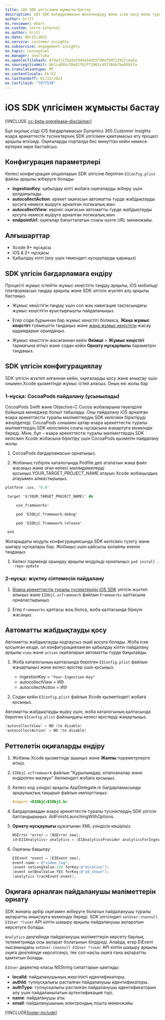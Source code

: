 ```yaml
---
title: iOS SDK үлгісімен жұмысты бастау
description: iOS SDK бағдарламасын жекелендіру және іске қосу жолы туралы ақпарат
author: britl
ms.reviewer: mhart
ms.custom: intro-internal
ms.author: britl
ms.date: 09/15/2021
ms.service: customer-insights
ms.subservice: engagement-insights
ms.topic: conceptual
ms.manager: shellyha
ms.openlocfilehash: 879a71175a2e7d44a54d25fd8efb9f12927cea5a
ms.sourcegitcommit: bb1ca84bc38e81fb2ff2961c457384b7beb5b5fa
ms.translationtype: MT
ms.contentlocale: kk-KZ
ms.lasthandoff: 01/15/2022
ms.locfileid: "7977530"
---
```

# <a name="get-started-with-the-ios-sdk"></a>iOS SDK үлгісімен жұмысты бастау

[!INCLUDE [cc-beta-prerelease-disclaimer](includes/cc-beta-prerelease-disclaimer.md)]

Бұл оқулық сізді iOS бағдарламасын Dynamics 365 Customer Insights өзара әрекеттестік түсініктерінің SDK үлгісімен қамтамасыз ету процесі арқылы өткізеді. Оқиғаларды порталда бес минуттан кейін немесе ертерек көре бастайсыз.

## <a name="configuration-options"></a>Конфигурация параметрлері

Келесі конфигурация опцияларын SDK үлгісіне берілген `EIConfig.plist` файлы арқылы жіберуге болады:

- **ingestionKey**: қабылдау кілті жобаға оқиғаларды жіберу үшін қолданылады.
- **autocollectAction**: әрекет оқиғасын автоматты түрде жабдықтауды қосуға немесе өшіруге арналған логикалық мән.
- **autocollectView**: көрініс оқиғасын автоматты түрде жабдықтауды қосуға немесе өшіруге арналған логикалық мән.
- **endpointUrl**: оқиғалар бағытталатын соңғы нүкте URL мекенжайы.

## <a name="prerequisites"></a>Алғышарттар

- Xcode 9+ нұсқасы
- iOS 8.2+ нұсқасы
- Қабылдау кілті (алу үшін төмендегі нұсқауларды қараңыз)

## <a name="integrate-the-sdk-into-your-application"></a>SDK үлгісін бағдарламаға ендіру

Процесті жұмыс істейтін жұмыс кеңістігін таңдау арқылы, iOS мобильді платформасын таңдау арқылы және SDK үлгісін жүктеп алу арқылы бастаңыз.

- Жұмыс кеңістігін таңдау үшін сол жақ навигация тақтасындағы жұмыс кеңістігін ауыстырғышты пайдаланыңыз.

- Егер сізде бұрыннан бар жұмыс кеңістігі болмаса,  **Жаңа жұмыс кеңістігі** түймешігін таңдаңыз және [жаңа жұмыс кеңістігін](create-workspace.md) жасау қадамдарын орындаңыз.

- Жұмыс кеңістігін жасағаннан кейін **Әкімші** > **Жұмыс кеңістігі** тармағына өтіңіз және содан кейін **Орнату нұсқаулығы** параметрін таңдаңыз.

## <a name="configure-the-sdk"></a>SDK үлгісін конфигурациялау

SDK үлгісін жүктеп алғаннан кейін, оқиғаларды қосу және анықтау үшін онымен Xcode қызметінде жұмыс істей аласыз. Оның екі жолы бар

### <a name="option-1-using-cocoapods-recommended"></a>1-нұсқа: CocoaPods пайдалану (ұсынылады)
CocoaPods Swift және Objective-C Cocoa жобаларына тәуелділік бойынша менеджер болып табылады. Оны пайдалану iOS арналған өзара әрекеттестік туралы мәліметтердің SDK келісімін біріктіруді жеңілдетеді. CocoaPods сонымен қатар өзара әрекеттестік туралы мәліметтердің SDK келісімінің соңғы нұсқасына жаңартуға мүмкіндік береді. Міне, бұл – өзара әрекеттестік туралы мәліметтердің SDK келісімін Xcode жобасына біріктіру үшін CocoaPods қызметін пайдалану жолы. 

1. CocoaPods бағдарламасын орнатыңыз. 

1. Жобаның түбірлік каталогында Podfile деп аталатын жаңа файл жасаңыз және оған келесі мәлімдемелерді қосыңыз.YOUR_TARGET_PROJECT_NAME атауын Xcode жобаңыздың атауымен алмастырыңыз. 
```objectivec
platform :ios, '9.0'  

 target '${YOUR_TARGET_PROJECT_NAME}' do 

     use_frameworks!   

     pod 'EIObjC.framework.debug' 

     pod 'EIObjC.framework.release' 

 end 
```
Жоғарыдағы модуль конфигурациясында SDK келісімін түзету және шығару нұсқалары бар. Жобаңыз үшін қайсысы қолайлы екенін таңдаңыз.

1. Келесі пәрменді орындау арқылы модульді орнатыңыз: `pod install --repo-update `

### <a name="option-2-using-download-link"></a>2-нұсқа: жүктеу сілтемесін пайдалану

1. [Өзара әрекеттестік туралы түсініктердің iOS SDK](https://download.pi.dynamics.com/sdk/EI-SDKs/ei-ios-sdk.zip) үлгісін жүктеп алыңыз және `EIObjC.xcframework` файлын `Frameworks` қалтасына орналастырыңыз.

1. Егер `Frameworks` қалтасы жоқ болса, жоба қалтасында біреуін жасаңыз.

## <a name="enable-auto-instrumentation"></a>Автоматты жабдықтауды қосу
 
Автоматты жабдықтауды кодтаусыз оңай қосуға болады. Жоба іске қосылған кезде, ол конфигурацияланған қабылдау кілтін пайдалану арқылы `view` және `action` оқиғаларын автоматты түрде бақылайды. 

1. Жоба каталогының қалтасында берілген `EIConfig.plist` файлын жаңартыңыз және келесі өрістер үшін қосыңыз:
    - ingestionKey = `"Your-Ingestion-Key"`
    - autocollectView = ИӘ
    - autocollectAction = ИӘ

2. Содан кейін `EIConfig.plist` файлын Xcode қызметіндегі жобаға қосыңыз. 



Автоматты жабдықтауды өшіру үшін, жоба каталогының қалтасында берілген `EIConfig.plist` файлындағы келесі өрістерді жаңартыңыз. 

```objectivec
'autocollectView' = NO (to disable)
'autocollectAction' = NO (to disable)
```


## <a name="implement-custom-events"></a>Реттелетін оқиғаларды ендіру

1. Жобаны Xcode қызметінде ашыңыз және **Жалпы** параметрлерге өтіңіз. 
1. `EIObjC.xcframework` файлын "Құрылымдар, кітапханалар және ендірілген мазмұн" бөліміндегі жобаға қосыңыз.

1. Келесі код үзіндісі арқылы AppDelegate.m бағдарламасында арқаулықтың тақырып файлын импорттаңыз:

    ```objectivec
    #import <EIObjC/EIObjC.h>
    ```

1. Бағдарламадан өзара әрекеттестік туралы түсініктердің SDK үлгісін баптандырыңыз: didFinishLaunchingWithOptions.
1. **Орнату нұсқаулығы** құжатынан XML үзіндісін көшіріңіз.

    ```objectivec
    NSError *error = [NSError new];
    id<EIIAnalytics> analytics = [EIAnalyticsProvider analyticsForIngestionKey:nil error:&error];
    ```

1. Оқиғаны бақылау:

    ```objectivec
    EIEvent *event = [EIEvent new];
    event.name = @"video.log";
    [event setLongValue:320 forKey:@"duration"];
    [event setBoolValue:YES forKey:@"ad_shown"];
    [analytics trackEvent:event];
    ```

## <a name="set-user-details-for-your-event"></a>Оқиғаға арналған пайдаланушы мәліметтерін орнату

SDK жинағы әрбір оқиғамен жіберуге болатын пайдаланушы туралы ақпаратты анықтауға мүмкіндік береді. SDK үлгісіндегі `setUser:(nonnull EIUser *)user` API кілтін шақыру арқылы пайдаланушы ақпаратын көрсетуге болады.

`Analytics` деңгейінде пайдаланушы мәліметтерін көрсету барлық телеметрияда осы ақпарат болатынын білдіреді. Алайда, егер EIEvent нысанындағы `setUser:(nonnull EIUser *)user` API кілтін шақыру арқылы оқиға деңгейінде көрсетсеңіз, тек сол нақты оқиға ғана ақпаратты қамтитын болады.

`EIUser` деректер класы NSString сипаттарын қамтиды:

- **localId**: пайдаланушының жергілікті идентификаторы.
- **authId**: түпнұсқалығы расталған пайдаланушы идентификаторы.
- **authType**: түпнұсқалығы расталған пайдаланушы идентификаторын алу үшін пайдаланылатын аутентификация түрі.
- **name**: пайдаланушы аты.
- **email**: пайдаланушының электрондық пошта мекенжайы.


[!INCLUDE[footer-include](../includes/footer-banner.md)]
